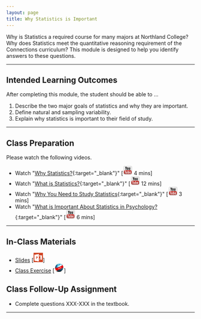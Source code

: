 ```yaml
---
layout: page
title: Why Statistics is Important
---
```


Why is Statistics a required course for many majors at Northland College?  Why does Statistics meet the quantitative reasoning requirement of the Connections curriculum?  This module is designed to help you identify answers to these questions.

----

## Intended Learning Outcomes
After completing this module, the student should be able to ...

1. Describe the two major goals of statistics and why they are important.
1. Define natural and sampling variability.
1. Explain why statistics is important to their field of study.

----

## Class Preparation
Please watch the following videos.

* Watch "[Why Statistics?](https://www.youtube.com/v/yxXsPc0bphQ?version=3&autoplay=1){:target="_blank"}" [![Youtube](../../img/youtube.png) 4 mins]
* Watch "[What is Statistics?](https://www.youtube.com/v/5YsiVJFSwGo?version=3&start=35&autoplay=1){:target="_blank"}" [![Youtube](../../img/youtube.png) 12 mins]
* Watch "[Why You Need to Study Statistics](https://www.youtube.com/v/wV0Ks7aS7YI?version=3&autoplay=1){:target="_blank"}" [![Youtube](../../img/youtube.png) 3 mins]
* Watch "[What is Important About Statistics in Psychology?](https://www.youtube.com/v/yl_yuxHFIXc?version=3&start=18&end=333&autoplay=1){:target="_blank"}" [![Youtube](../../img/youtube.png) 6 mins]

----

## In-Class Materials

* [Slides](WhyStatistics.pptx) [![PowerPoint](../../img/ppt.png)]
* [Class Exercise](WhyStatistics_CE.html) [![Webpage](../../img/web.png)]


## Class Follow-Up Assignment

* Complete questions XXX-XXX in the textbook.

----

<style type="text/css">
header.header-page .page-heading h1 {
  font-size: 45px;
  margin-top: 0;
}
</style>
